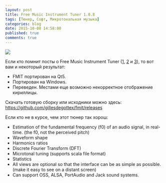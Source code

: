 ```yaml
---
layout: post
title: Free Music Instrument Tuner 1.0.8
tags: [Тюнер, Софт, Микротональная музыка]
categories: blog
date: 2015-10-08 14:58:00
published: true
comments: true
---
```

![](https://pp.vk.me/c627126/v627126400/378c/ANe_azcNpe0.jpg)

Если кто помнит посты о Free Music Instrument Tuner ([1](https://vk.com/wall-1681186_670), [2](https://vk.com/wall2545517_103716) и [3](https://omega9.github.io/fmit/)), то вот вам и некоторый результат:

- FMIT портирован на Qt5.
- Портирован на Windows.
- Переведен. Местами еще возможно некорректное отображение кириллицы.

Скачать готовую сборку или исходники можно здесь:
https://github.com/gillesdegottex/fmit/releases

Если кто не в курсе, чем этот тюнер так хорош:

- Estimation of the fundamental frequency (f0) of an audio signal, in real-time.
(the f0, not the perceived pitch)
- Waveform shape
- Harmonics ratios
- Discrete Fourier Transform (DFT)
- Microtonal tuning (supports scala file format)
- Statistics
- All views are optional so that the interface can be as simple as possible.
(make it easy to see on a distant screen)
- Can support OSS, ALSA, PortAudio and Jack sound systems.
